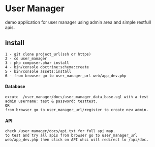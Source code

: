 
# User Manager

demo application for user manager using admin area and simple restfull apis.


## install

    1 - git clone project_url(ssh or https)
    2 - cd user_manager
    3 - php composer.phar install
    4 - bin/console doctrine:schema:create
    5 - bin/console assets:install
    6 - from browser go to user_manager_url web/app_dev.php


#### Database

    excute  /user_manager/docs/user_manager_data_base.sql with a test admin username: test & password: testtest.
    OR
    from browser go to user_manager_url/register to create new admin.


#### API

    check /user_manager/docs/api.txt for full api map.
    to test and try all apis from browser go to user_manager_url web/app_dev.php then click on API whci will redirect to /api/doc.